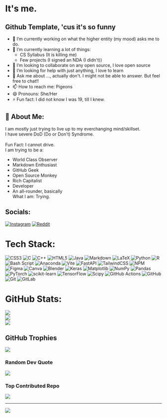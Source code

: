 # It's me.

## Github Template, 'cus it's so funny
- 🔭 I’m currently working on what the higher entity (my mood) asks me to do.
- 🌱 I’m currently learning a lot of things:
  - CS Syllabus (It is killing me)
  - Few projects (I signed an NDA (I didn't))
- 👯 I’m looking to collaborate on any open source, I love open source
- 🤔 I’m looking for help with just anything, I love to learn
- 💬 Ask me about ..., actually don't. I might not be able to answer. But feel free to chat!!
- 📫 How to reach me: Pigeons
- 😄 Pronouns: She/Her
- ⚡ Fun fact: I did not know I was 19, till I knew.

## 💫 About Me:
I am mostly just trying to live up to my everchanging mind/skillset.<br>I have severe DoD (Do or Don't) Syndrome.<br><br>Fun Fact: I cannot drive.  
I am trying to be a: 
- World Class Observer
- Markdown Enthusiast
- GitHub Geek
- Open Source Monkey
- Rich Capitalist
- Developer
- An all-rounder, basically  
What I am: Trying.


## Socials:
[![Instagram](https://img.shields.io/badge/Instagram-%23E4405F.svg?logo=Instagram&logoColor=white)](https://instagram.com/plot.twix) [![Reddit](https://img.shields.io/badge/Reddit-%23FF4500.svg?logo=Reddit&logoColor=white)](https://reddit.com/user/nerdy-twix402) 

# Tech Stack:
![CSS3](https://img.shields.io/badge/css3-%231572B6.svg?style=flat&logo=css3&logoColor=white) ![C](https://img.shields.io/badge/c-%2300599C.svg?style=flat&logo=c&logoColor=white) ![C++](https://img.shields.io/badge/c++-%2300599C.svg?style=flat&logo=c%2B%2B&logoColor=white) ![HTML5](https://img.shields.io/badge/html5-%23E34F26.svg?style=flat&logo=html5&logoColor=white) ![Java](https://img.shields.io/badge/java-%23ED8B00.svg?style=flat&logo=openjdk&logoColor=white) ![Markdown](https://img.shields.io/badge/markdown-%23000000.svg?style=flat&logo=markdown&logoColor=white) ![LaTeX](https://img.shields.io/badge/latex-%23008080.svg?style=flat&logo=latex&logoColor=white) ![Python](https://img.shields.io/badge/python-3670A0?style=flat&logo=python&logoColor=ffdd54) ![R](https://img.shields.io/badge/r-%23276DC3.svg?style=flat&logo=r&logoColor=white) ![Bash Script](https://img.shields.io/badge/bash_script-%23121011.svg?style=flat&logo=gnu-bash&logoColor=white) ![Anaconda](https://img.shields.io/badge/Anaconda-%2344A833.svg?style=flat&logo=anaconda&logoColor=white) ![Vite](https://img.shields.io/badge/vite-%23646CFF.svg?style=flat&logo=vite&logoColor=white) ![FastAPI](https://img.shields.io/badge/FastAPI-005571?style=flat&logo=fastapi) ![TailwindCSS](https://img.shields.io/badge/tailwindcss-%2338B2AC.svg?style=flat&logo=tailwind-css&logoColor=white) ![NPM](https://img.shields.io/badge/NPM-%23CB3837.svg?style=flat&logo=npm&logoColor=white) ![Figma](https://img.shields.io/badge/figma-%23F24E1E.svg?style=flat&logo=figma&logoColor=white) ![Canva](https://img.shields.io/badge/Canva-%2300C4CC.svg?style=flat&logo=Canva&logoColor=white) ![Blender](https://img.shields.io/badge/blender-%23F5792A.svg?style=flat&logo=blender&logoColor=white) ![Keras](https://img.shields.io/badge/Keras-%23D00000.svg?style=flat&logo=Keras&logoColor=white) ![Matplotlib](https://img.shields.io/badge/Matplotlib-%23ffffff.svg?style=flat&logo=Matplotlib&logoColor=black) ![NumPy](https://img.shields.io/badge/numpy-%23013243.svg?style=flat&logo=numpy&logoColor=white) ![Pandas](https://img.shields.io/badge/pandas-%23150458.svg?style=flat&logo=pandas&logoColor=white) ![PyTorch](https://img.shields.io/badge/PyTorch-%23EE4C2C.svg?style=flat&logo=PyTorch&logoColor=white) ![scikit-learn](https://img.shields.io/badge/scikit--learn-%23F7931E.svg?style=flat&logo=scikit-learn&logoColor=white) ![TensorFlow](https://img.shields.io/badge/TensorFlow-%23FF6F00.svg?style=flat&logo=TensorFlow&logoColor=white) ![Scipy](https://img.shields.io/badge/SciPy-%230C55A5.svg?style=flat&logo=scipy&logoColor=%white) ![GitHub Actions](https://img.shields.io/badge/github%20actions-%232671E5.svg?style=flat&logo=githubactions&logoColor=white) ![GitHub](https://img.shields.io/badge/github-%23121011.svg?style=flat&logo=github&logoColor=white) ![Git](https://img.shields.io/badge/git-%23F05033.svg?style=flat&logo=git&logoColor=white) ![GitLab](https://img.shields.io/badge/gitlab-%23181717.svg?style=flat&logo=gitlab&logoColor=white)
# GitHub Stats:
![](https://github-readme-stats.vercel.app/api?username=twi-exe&theme=synthwave&hide_border=false&include_all_commits=true&count_private=true)<br/>
![](https://nirzak-streak-stats.vercel.app/?user=twi-exe&theme=synthwave&hide_border=false)<br/>
![](https://github-readme-stats.vercel.app/api/top-langs/?username=twi-exe&theme=synthwave&hide_border=false&include_all_commits=true&count_private=true&layout=compact)

## GitHub Trophies
![](https://github-profile-trophy.vercel.app/?username=twi-exe&theme=synthwave&no-frame=true&no-bg=false&margin-w=4)

### Random Dev Quote
![](https://quotes-github-readme.vercel.app/api?type=horizontal&theme=radical)

### Top Contributed Repo
![](https://github-contributor-stats.vercel.app/api?username=twi-exe&limit=5&theme=dark&combine_all_yearly_contributions=true)

---
[![](https://visitcount.itsvg.in/api?id=twi-exe&icon=1&color=1)](https://visitcount.itsvg.in)

<!-- Proudly created with GPRM ( https://gprm.itsvg.in ) -->
